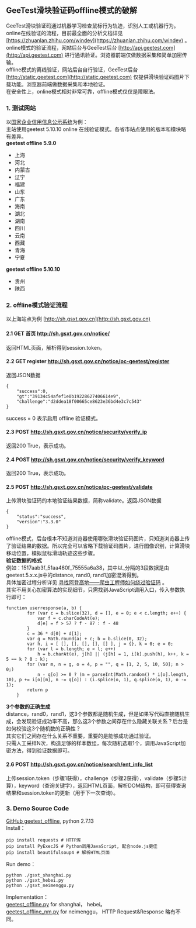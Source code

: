 ## GeeTest滑块验证码offline模式的破解  
GeeTest滑块验证码通过机器学习检查鼠标行为轨迹，识别人工或机器行为。  
online在线验证的流程，目前最全面的分析文档详见 [https://zhuanlan.zhihu.com/windev](https://zhuanlan.zhihu.com/windev) 。  
online模式的验证流程，网站后台与GeeTest后台 [http://api.geetest.com](http://api.geetest.com) 进行通讯验证。浏览器前端仅做数据采集和简单加密传输。  
offline模式的离线验证，网站后台自行验证，GeeTest后台 [http://static.geetest.com](http://static.geetest.com) 仅提供滑块验证码图片下载功能。浏览器前端做数据采集和本地验证。  
在安全性上，online模式相对非常可靠，offline模式仅仅是障眼法。  
  
### 1. 测试网站  
以[国家企业信用信息公示系统](http://www.gsxt.gov.cn)为例：  
主站使用geetest 5.10.10 online 在线验证模式。各省市站点使用的版本和模块略有差异。  
**geetest offline 5.9.0**  
+ 上海
+ 河北
+ 内蒙古
+ 辽宁
+ 福建
+ 山东
+ 广东
+ 海南
+ 湖北
+ 湖南
+ 四川
+ 云南
+ 西藏
+ 青海
+ 宁夏
  
**geetest offline 5.10.10**  
+ 贵州
+ 陕西
  
### 2. offline模式验证流程  
以上海站点为例 [http://sh.gsxt.gov.cn](http://sh.gsxt.gov.cn)  
#### 2.1 GET 首页 http://sh.gsxt.gov.cn/notice/  
返回HTML页面，解析得到session.token。  
#### 2.2 GET register http://sh.gsxt.gov.cn/notice/pc-geetest/register  
返回JSON数据  
```
{
    "success":0,
    "gt":"39134c54afef1e0b19228627406614e9",
    "challenge":"d2ddea18f00665ce8623e36bd4e3c7c543"
}
```
success = 0 表示启用 offline 验证模式。  
#### 2.3 POST http://sh.gsxt.gov.cn/notice/security/verify_ip  
返回200 True，表示成功。  
#### 2.4 POST http://sh.gsxt.gov.cn/notice/security/verify_keyword  
返回200 True，表示成功。  
#### 2.5 POST http://sh.gsxt.gov.cn/notice/pc-geetest/validate  
上传滑块验证码的本地验证结果数据，简称validate。返回JSON数据  
```
{
    "status":"success",
    "version":"3.3.0"
}
```  
offline模式，后台根本不知道浏览器使用哪张滑块验证码图片，只知道浏览器上传了验证结果的数据。所以完全可以省略下载验证码图片，进行图像识别，计算滑块移动位置，模拟鼠标滑动轨迹这些步骤。   
**验证数据的格式**  
例如：1517aab3f_51aa460f_75555a6a38，其中以_分隔的3段数据是由geetest.5.x.x.js中的distance, rand0, rand1加密混淆得到。  
具体加密过程分析详见 [寻找阿登高地——爬虫工程师如何绕过验证码](http://www.jianshu.com/p/5b6fb04ea686) 。  
其实不用关心加密算法的实现细节，只需找到JavaScript调用入口，传入参数执行即可：  
```
function userresponse(a, b) {
        for (var c = b.slice(32), d = [], e = 0; e < c.length; e++) {
            var f = c.charCodeAt(e);
            d[e] = f > 57 ? f - 87 : f - 48
        }
        c = 36 * d[0] + d[1];
        var g = Math.round(a) + c; b = b.slice(0, 32);
        var h, i = [ [], [], [], [], [] ], j = {}, k = 0; e = 0;
        for (var l = b.length; e < l; e++)
            h = b.charAt(e), j[h] || (j[h] = 1, i[k].push(h), k++, k = 5 == k ? 0 : k);
        for (var m, n = g, o = 4, p = "", q = [1, 2, 5, 10, 50]; n > 0;)
            n - q[o] >= 0 ? (m = parseInt(Math.random() * i[o].length, 10), p += i[o][m], n -= q[o]) : (i.splice(o, 1), q.splice(o, 1), o -= 1);
        return p
    }
```
**3个参数的正确生成**  
distance，rand0，rand1，这3个参数都是随机生成，但是如果写代码直接随机生成，会发现验证成功率不高，那么这3个参数之间存在什么隐藏关联关系？后台是如何校验这3个随机数的正确性？  
其实它们之间存在什么关系不重要，重要的是能够成功通过验证。  
只需人工采样N次，构造足够的样本数组，每次随机选取1个，调用JavaScript加密方法，得到验证数据即可。  
#### 2.6 POST http://sh.gsxt.gov.cn/notice/search/ent_info_list  
上传session.token（步骤1获得），challenge（步骤2获得），validate（步骤5计算），keyword（查询关键字），返回HTML页面，解析DOM结构，即可获得查询结果和session.token的更新（用于下一次查询）。
### 3. Demo Source Code
[GitHub geetest_offline](https://github.com/9468305/script/tree/master/geetest_offline), python 2.7.13  
Install：  
```
pip install requests # HTTP库
pip install PyExecJS # Python调用JavaScript, 配合node.js更佳
pip install beautifulsoup4 # 解析HTML页面
```
Run demo：  
```
python ./gsxt_shanghai.py
python ./gsxt_hebei.py
python ./gsxt_neimenggu.py
```
Implementation：    
[geetest_offline.py](/geetest_offline/geetest_offline.py)  for shanghai， hebei。  
[geetest_offline_nm.py](/geetest_offline/geetest_offline_nm.py) for neimenggu， HTTP Request&Response 略有不同。  
